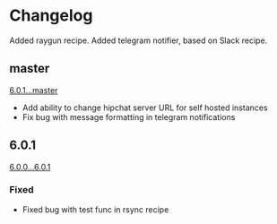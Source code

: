 # Changelog

Added raygun recipe.
Added telegram notifier, based on Slack recipe.

## master
[6.0.1...master](https://github.com/deployphp/recipes/compare/6.0.1...master)

- Add ability to change hipchat server URL for self hosted instances
- Fix bug with message formatting in telegram notifications

## 6.0.1
[6.0.0...6.0.1](https://github.com/deployphp/recipes/compare/6.0.0...6.0.1)

### Fixed

- Fixed bug with test func in rsync recipe
